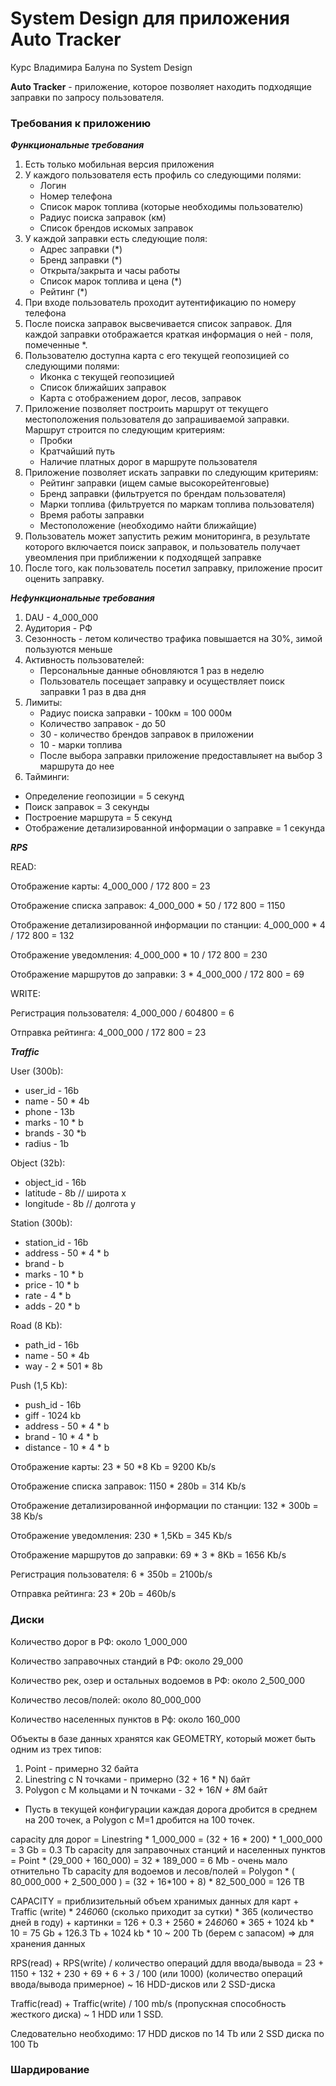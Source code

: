 # System Design для приложения Auto Tracker
Курс Владимира Балуна по System Design

**Auto Tracker** - приложение, которое позволяет находить подходящие заправки по запросу пользователя. 

### Требования к приложению

***Функциональные требования***

1. Есть только мобильная версия приложения
2. У каждого пользователя есть профиль со следующими полями:
   - Логин
   - Номер телефона
   - Список марок топлива (которые необходимы пользователю)
   - Радиус поиска заправок (км)
   - Список брендов искомых заправок
3. У каждой заправки есть следующие поля:
   - Адрес заправки (*)
   - Бренд заправки (*)
   - Открыта/закрыта и часы работы
   - Список марок топлива и цена (*)
   - Рейтинг (*)
4. При входе пользователь проходит аутентификацию по номеру телефона
5. После поиска заправок высвечивается список заправок. Для каждой заправки отображается краткая информация о ней - поля, помеченные *. 
6. Пользователю доступна карта с его текущей геопозицией со следующими полями:
   - Иконка с текущей геопозицией
   - Список ближайших заправок
   - Карта с отображением дорог, лесов, заправок
7. Приложение позволяет построить маршрут от текущего местоположения пользователя до запрашиваемой заправки. Маршрут строится по следующим критериям:
   - Пробки
   - Кратчайший путь
   - Наличие платных дорог в маршруте пользователя 
8. Приложение позволяет искать заправки по следующим критериям: 
   - Рейтинг заправки (ищем самые высокорейтенговые)
   - Бренд заправки (фильтруется по брендам пользователя)
   - Марки топлива (фильтруется по маркам топлива пользователя)
   - Время работы заправки
   - Местоположение (необходимо найти ближайщие)
9. Пользователь может запустить режим мониторинга, в результате которого включается поиск заправок, и пользователь получает увеомления при приближении к подходящей заправке
10. После того, как пользователь посетил заправку, приложение просит оценить заправку.
   
***Нефункциональные требования***

1. DAU - 4_000_000
2. Аудитория - РФ
3. Сезонность - летом количество трафика повышается на 30%, зимой пользуются меньше
4. Активность пользователей:
   - Персональные данные обновляются 1 раз в неделю
   - Пользователь посещает заправку и осуществляет поиск заправки 1 раз в два дня
5. Лимиты:  
   - Радиус поиска заправки - 100км = 100 000м
   - Количество заправок - до 50
   - 30 - количество брендов заправок в приложении
   - 10 - марки топлива
   - После выбора заправки приложение предоставлыяет на выбор 3 маршрута до нее
6.  Тайминги: 
   - Определение геопозиции = 5 секунд
   - Поиск заправок = 3 секунды
   - Построение маршрута = 5 секунд
   - Отображение детализированной информации о заправке = 1 секунда

***RPS***

READ: 

Отображение карты: 4_000_000 / 172 800 = 23

Отображение списка заправок: 4_000_000 * 50 / 172 800 = 1150

Отображение детализированной информации по станции: 4_000_000 * 4 / 172 800 = 132

Отображение уведомления: 4_000_000 * 10 / 172 800  = 230

Отображение маршрутов до заправки: 3 * 4_000_000 / 172 800 = 69

WRITE: 

Регистрация пользователя: 4_000_000 / 604800 = 6

Отправка рейтинга: 4_000_000 / 172 800 = 23

***Traffic***

User (300b): 

- user_id - 16b
- name - 50 * 4b
- phone - 13b
- marks - 10 * b
- brands - 30  *b
- radius - 1b

Object (32b):

- object_id - 16b
- latitude - 8b // широта x
- longitude - 8b  // долгота y

Station (300b): 

- station_id - 16b
- address - 50 * 4 * b
- brand - b
- marks - 10 * b
- price - 10 * b
- rate - 4 * b
- adds - 20 * b

Road (8 Kb): 

- path_id - 16b
- name - 50 * 4b
- way - 2 * 501 * 8b

Push (1,5 Kb): 

- push_id - 16b
- giff - 1024 kb
- address - 50 * 4 * b
- brand - 10 * 4 * b
- distance - 10 * 4 * b

Отображение карты: 23 * 50 *8 Kb = 9200 Kb/s

Отображение списка заправок: 1150 * 280b  = 314 Kb/s

Отображение детализированной информации по станции: 132 * 300b = 38 Kb/s

Отображение уведомления: 230 * 1,5Kb = 345 Kb/s

Отображение маршрутов до заправки: 69 * 3 * 8Kb = 1656 Kb/s

Регистрация пользователя: 6 * 350b = 2100b/s

Отправка рейтинга: 23 * 20b = 460b/s

### Диски

Количество дорог в РФ: около 1_000_000 

Количество заправочных стандий в РФ: около 29_000 

Количество рек, озер и остальных водоемов в РФ: около 2_500_000

Количество лесов/полей: около 80_000_000 

Количество населенных пунктов в Рф: около 160_000 

Объекты в базе данных хранятся как GEOMETRY, который может быть одним из трех типов:

1) Point - примерно 32 байта
2) Linestring с N точками - примерно  (32 + 16 * N) байт
3) Polygon с M кольцами и N точками - 32 + 16*N + 8*M байт

 * Пусть в текущей конфигурации каждая дорога дробится в среднем на 200 точек, а Polygon с M=1 дробится на 100 точек.

capacity для дорог = Linestring * 1_000_000 = (32 + 16 * 200) * 1_000_000 = 3 Gb = 0.3 Tb
capacity для заправочных станций и населенных пунктов = Point * (29_000 + 160_000) = 32 * 189_000 = 6 Mb - очень мало отнительно Tb
capacity для водоемов и лесов/полей = Polygon * ( 80_000_000 + 2_500_000 ) = (32 + 16*100 + 8) * 82_500_000 = 126 TB

CAPACITY = приблизительный объем хранимых данных для карт + Traffic (write) * 24*60*60 (сколько приходит за сутки) * 365 (количество дней в году) + картинки = 126 + 0.3 + 2560 * 24*60*60 * 365 + 1024 kb * 10 = 75 Gb + 126.3 Tb + 1024 kb * 10 ~ 200 Tb (берем с запасом) => для хранения данных

 RPS(read) + RPS(write) / количество операций ддля ввода/вывода = 23 + 1150 + 132 + 230 + 69 + 6 + 3 / 100 (или 1000) (количество операций ввода/вывода примерное) ~ 16 HDD-дисков или 2 SSD-диска

Traffic(read) + Traffic(write) / 100 mb/s (пропускная способность жесткого диска) ~ 1 HDD или 1 SSD.

Следовательно необходимо: 17 HDD дисков по 14 Tb или 2 SSD диска по 100 Tb

### Шардирование



